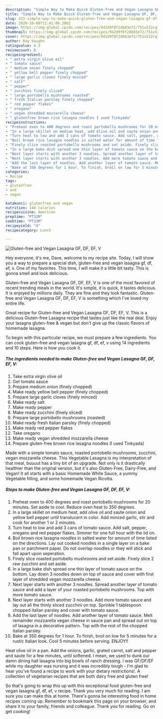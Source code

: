 ```yaml
---
description: "Simple Way to Make Quick Gluten-free and Vegan Lasagna GF, DF, EF, V"
title: "Simple Way to Make Quick Gluten-free and Vegan Lasagna GF, DF, EF, V"
slug: 415-simple-way-to-make-quick-gluten-free-and-vegan-lasagna-gf-df-ef-v
date: 2020-10-09T11:41:09.206Z
image: https://img-global.cpcdn.com/recipes/942d9f8f2db83e72/751x532cq70/gluten-free-and-vegan-lasagna-gf-df-ef-v-recipe-main-photo.jpg
thumbnail: https://img-global.cpcdn.com/recipes/942d9f8f2db83e72/751x532cq70/gluten-free-and-vegan-lasagna-gf-df-ef-v-recipe-main-photo.jpg
cover: https://img-global.cpcdn.com/recipes/942d9f8f2db83e72/751x532cq70/gluten-free-and-vegan-lasagna-gf-df-ef-v-recipe-main-photo.jpg
author: Ray Vaughn
ratingvalue: 4.3
reviewcount: 8
recipeingredient:
- " extra virgin olive oil"
- " tomato sauce"
- " medium onion finely chopped"
- " yellow bell pepper finely chopped"
- " large garlic cloves finely minced"
- " salt"
- " pepper"
- " zucchini finely sliced"
- " large portobello mushrooms roasted"
- " fresh Italian parsley finely chopped"
- " red pepper flakes"
- " oregano"
- " vegan shredded mozzarella cheese"
- " glutenfree brown rice lasagna noodles I used Tinkyada"
recipeinstructions:
- "Preheat oven to 400 degrees and roast portobello mushrooms for 20 minutes. Set aside to cool. Reduce oven heat to 350 degrees."
- "In a large skillet on medium heat, add olive oil and saute onion and yellow bell pepper until translucent in color. Add minced garlic, stir and cook for another 1 or 2 minutes."
- "Turn heat to low and add 3 cans of tomato sauce. Add salt, pepper, oregano and red pepper flakes. Simmer for one full hour with the lid on."
- "Boil brown rice lasagna noodles in salted water for amount of time listed on the directions. Lay out cooked noodles in a single layer on a bake pan or parchment paper. Do not overlap noodles or they will stick and fall apart upon seperation."
- "Finely slice roasted portobello mushrooms and set aside. Finely slice 2 raw zucchini and set aside."
- "In a large bake dish spread one thin layer of tomato sauce on the bottom. Lay down 3 noodles down on top of sauce and cover with first layer of shredded vegan mozzarella cheese."
- "Next layer starts with another 3 noodles. Spread another layer of tomato sauce and add a layer of your roasted portobello mushrooms. Top with more tomato sauce."
- "Next layer starts with another 3 noodles. Add more tomato sauce and lay out all the thinly sliced zucchini on top. Sprinkle 1 tablespoon chopped italian parsley and cover with tomato sauce."
- "Add the last layer of noodles. Add another layer of tomato sauce. Melt remainder mozzarella vegan cheese in sauce pan and spread out on top of lasagna in a decorative pattern. Top with the rest of the chopped italian parsley."
- "Bake at 350 degrees for 1 hour. To finish, broil on low for 5 minutes for a rustic Italian look. Cool 5 minutes before serving. ENJOY!!"
categories:
- Recipe
tags:
- glutenfree
- and
- vegan

katakunci: glutenfree and vegan 
nutrition: 144 calories
recipecuisine: American
preptime: "PT32M"
cooktime: "PT33M"
recipeyield: "4"
recipecategory: Lunch

---
```



![Gluten-free and Vegan Lasagna GF, DF, EF, V](https://img-global.cpcdn.com/recipes/942d9f8f2db83e72/751x532cq70/gluten-free-and-vegan-lasagna-gf-df-ef-v-recipe-main-photo.jpg)

Hey everyone, it's me, Dave, welcome to my recipe site. Today, I will show you a way to prepare a special dish, gluten-free and vegan lasagna gf, df, ef, v. One of my favorites. This time, I will make it a little bit tasty. This is gonna smell and look delicious.

Gluten-free and Vegan Lasagna GF, DF, EF, V is one of the most favored of recent trending meals in the world. It's simple, it is quick, it tastes delicious. It is enjoyed by millions daily. They are fine and they look fantastic. Gluten-free and Vegan Lasagna GF, DF, EF, V is something which I've loved my entire life.

Great recipe for Gluten-free and Vegan Lasagna GF, DF, EF, V. This is a delicious Gluten-free Lasagna recipe that tastes just like the real deal. Enjoy your lasagna gluten-free &amp; vegan but don&#39;t give up the classic flavors of homemade lasagna.


To begin with this particular recipe, we must prepare a few ingredients. You can cook gluten-free and vegan lasagna gf, df, ef, v using 14 ingredients and 10 steps. Here is how you cook it.

<!--inarticleads1-->

##### The ingredients needed to make Gluten-free and Vegan Lasagna GF, DF, EF, V:

1. Take  extra virgin olive oil
1. Get  tomato sauce
1. Prepare  medium onion (finely chopped)
1. Make ready  yellow bell pepper (finely chopped)
1. Prepare  large garlic cloves (finely minced)
1. Make ready  salt
1. Make ready  pepper
1. Make ready  zucchini (finely sliced)
1. Prepare  large portobello mushrooms (roasted)
1. Make ready  fresh Italian parsley (finely chopped)
1. Make ready  red pepper flakes
1. Take  oregano
1. Make ready  vegan shredded mozzarella cheese
1. Prepare  gluten-free brown rice lasagna noodles (I used Tinkyada)


Made with a simple tomato sauce, roasted portobello mushrooms, zucchini, vegan mozzarella cheese. This Vegetable Lasagna is my interpretation of that meal, buuuut has a tiny bit of an upgrade. Not only is it drastically healthier than the original version, but it&#39;s also Gluten-Free, Dairy-Free, and Vegan! It all starts with a basic Homemade White Sauce, a yummy Vegetable filling, and some homemade Vegan Ricotta. 

<!--inarticleads2-->

##### Steps to make Gluten-free and Vegan Lasagna GF, DF, EF, V:

1. Preheat oven to 400 degrees and roast portobello mushrooms for 20 minutes. Set aside to cool. Reduce oven heat to 350 degrees.
1. In a large skillet on medium heat, add olive oil and saute onion and yellow bell pepper until translucent in color. Add minced garlic, stir and cook for another 1 or 2 minutes.
1. Turn heat to low and add 3 cans of tomato sauce. Add salt, pepper, oregano and red pepper flakes. Simmer for one full hour with the lid on.
1. Boil brown rice lasagna noodles in salted water for amount of time listed on the directions. Lay out cooked noodles in a single layer on a bake pan or parchment paper. Do not overlap noodles or they will stick and fall apart upon seperation.
1. Finely slice roasted portobello mushrooms and set aside. Finely slice 2 raw zucchini and set aside.
1. In a large bake dish spread one thin layer of tomato sauce on the bottom. Lay down 3 noodles down on top of sauce and cover with first layer of shredded vegan mozzarella cheese.
1. Next layer starts with another 3 noodles. Spread another layer of tomato sauce and add a layer of your roasted portobello mushrooms. Top with more tomato sauce.
1. Next layer starts with another 3 noodles. Add more tomato sauce and lay out all the thinly sliced zucchini on top. Sprinkle 1 tablespoon chopped italian parsley and cover with tomato sauce.
1. Add the last layer of noodles. Add another layer of tomato sauce. Melt remainder mozzarella vegan cheese in sauce pan and spread out on top of lasagna in a decorative pattern. Top with the rest of the chopped italian parsley.
1. Bake at 350 degrees for 1 hour. To finish, broil on low for 5 minutes for a rustic Italian look. Cool 5 minutes before serving. ENJOY!!


Heat olive oil in a pan. Add the onions, garlic, grated carrot, salt and pepper and saute for a few minutes, until softened. I mean, we used to dunk our damn dining hall lasagna into big bowls of ranch dressing. I was GF/DF/EF while my daughter was nursing and it was incredibly tough - I&#39;m glad to hear you&#39;ve found a recipe to work with your dietary restrictions!. A collection of vegetarian recipes that are both dairy free and gluten free! 

So that's going to wrap this up with this exceptional food gluten-free and vegan lasagna gf, df, ef, v recipe. Thank you very much for reading. I am sure you can make this at home. There's gonna be interesting food in home recipes coming up. Remember to bookmark this page on your browser, and share it to your family, friends and colleague. Thank you for reading. Go on get cooking!
